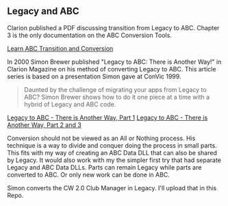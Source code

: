 ## Legacy and ABC

Clarion published a PDF discussing transition from Legacy to ABC. 
 Chapter 3 is the only documentation on the ABC Conversion Tools.

[Learn ABC Transition and Conversion](LearnABC_Transition_Conversion.pdf)

In 2000 Simon Brewer published "Legacy to ABC: There is Another Way!" in Clarion Magazine
 on his method of converting Legacy to ABC. This article series is based on a
 presentation Simon gave at ConVic 1999.

> Daunted by the challenge of migrating your apps from Legacy to ABC? Simon Brewer 
> shows how to do it one piece at a time with a hybrid of Legacy and ABC code. 

[Legacy to ABC - There is Another Way, Part 1](Cmag-2000-07_LegacytoABC-ThereIsAnotherWay.pdf)
[Legacy to ABC - There is Another Way, Part 2 and 3](Cmag-2000-08_LegacytoABC-ThereIsAnotherWay.pdf)

Conversion should not be viewed as an All or Nothing process.
 His technique is a way to divide and conquer doing the process in small parts.
 This fits with my way of creating an ABC Data DLL that can also be shared by Legacy.
 It would also work with my the simpler first try that had separate Legacy and ABC Data DLLs.
 Parts can remain Legacy while parts are converted to ABC. Or only new work can be done in ABC.

Simon converts the CW 2.0 Club Manager in Legacy. I'll upload that in this Repo.
